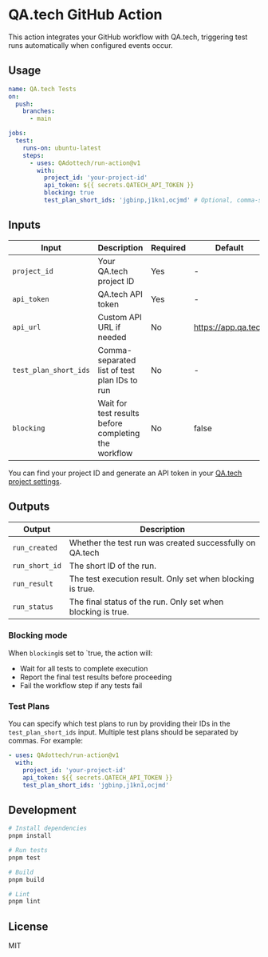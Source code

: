 # QA.tech GitHub Action

This action integrates your GitHub workflow with QA.tech, triggering test runs automatically when configured events occur.

## Usage

```yaml
name: QA.tech Tests
on:
  push:
    branches:
      - main

jobs:
  test:
    runs-on: ubuntu-latest
    steps:
      - uses: QAdottech/run-action@v1
        with:
          project_id: 'your-project-id'
          api_token: ${{ secrets.QATECH_API_TOKEN }}
          blocking: true
          test_plan_short_ids: 'jgbinp,j1kn1,ocjmd' # Optional, comma-separated list of test plan short IDs
```

## Inputs

| Input | Description | Required | Default |
|-------|-------------|----------|---------|
| `project_id` | Your QA.tech project ID | Yes | - |
| `api_token` | QA.tech API token | Yes | - |
| `api_url` | Custom API URL if needed | No | <https://app.qa.tech> |
| `test_plan_short_ids` | Comma-separated list of test plan IDs to run | No | - |
| `blocking` | Wait for test results before completing the workflow | No | false |

You can find your project ID and generate an API token in your [QA.tech project settings](https://app.qa.tech/dashboard/current-project/settings/integrations).

## Outputs

| Output | Description |
|--------|-------------|
| `run_created` | Whether the test run was created successfully on QA.tech |
| `run_short_id` | The short ID of the run. |
| `run_result` | The test execution result. Only set when blocking is true. |
| `run_status` | The final status of the run. Only set when blocking is true. |

### Blocking mode

When `blocking`is set to `true, the action will:

- Wait for all tests to complete execution
- Report the final test results before proceeding
- Fail the workflow step if any tests fail

### Test Plans

You can specify which test plans to run by providing their IDs in the `test_plan_short_ids` input. Multiple test plans should be separated by commas. For example:

```yaml
- uses: QAdottech/run-action@v1
  with:
    project_id: 'your-project-id'
    api_token: ${{ secrets.QATECH_API_TOKEN }}
    test_plan_short_ids: 'jgbinp,j1kn1,ocjmd'
```

## Development

```bash
# Install dependencies
pnpm install

# Run tests
pnpm test

# Build
pnpm build

# Lint
pnpm lint
```

## License

MIT
